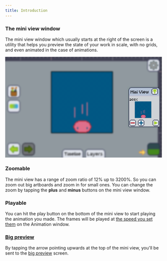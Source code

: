 ```yaml
---
title: Introduction
---
```

### The mini view window

The mini view window which usually starts at the right of the screen is a utility that helps you preview the state of your work in scale, with no grids, and even animated in the case of animations.

![miniview preview](./preview.png)

### Zoomable

The mini view has a range of zoom ratio of 12% up to 3200%. So you can zoom out big artboards and zoom in for small ones. You can change the zoom by tapping the **plus** and **minus** buttons on the mini view window.

### Playable

You can hit the play button on the bottom of the mini view to start playing the animation you made. The frames will be played at [the speed you set them] on the Animation window.

### [Big preview]

By tapping the arrow pointing upwards at the top of the mini view, you'll be sent to the [big preview] screen.

[the speed you set them]: ../animation/manage/timing.md
[big preview]: ./bigpreview.md
